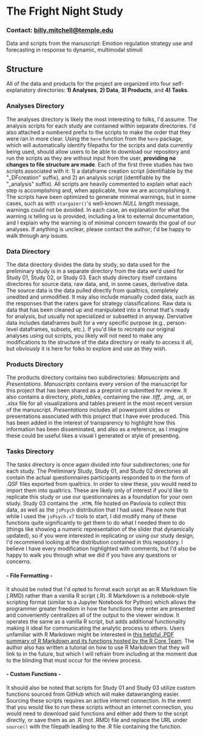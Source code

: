# The Fright Night Study
### Contact: billy.mitchell@temple.edu
Data and scripts from the manuscript: Emotion regulation strategy use and forecasting in response to dynamic, multimodal stimuli

## Structure
All of the data and products for the project are organized into four self-explanatory directories: **1) Analyses**, **2) Data**, **3) Products**, and **4) Tasks**. 

### Analyses Directory
The analyses directory is likely the most interesting to folks, I'd assume. The analysis scripts for each study are contained within separate directories. I'd also attached a numbered prefix to the scripts to make the order that they were ran in more clear. Using the `here` function from the `here` package, which will automatically identify filepaths for the scripts and data currently being used, should allow users to be able to download our repository and run the scripts as they are without input from the user, **providing no changes to file structure are made**. Each of the first three studies has two scripts associated with it: 1) a dataframe creation script (identifiable by the "_DFcreation" suffix), and 2) an analysis script (identifiable by the "_analysis" suffix). All scripts are heavily commented to explain what each step is accomplishing and, when applicable, how we are accomplishing it. The scripts have been optimized to generate minimal warnings, but in some cases, such as with ```stargazer()```'s well-known *NULL length* message, warnings could not be avoided. In each case, an explanation for what the warning is telling us is provided, including a link to external documentation, and I explain why the warning is of minimal concern towards the goal of our analyses. If anything is unclear, please contact the author; I'd be happy to walk through any issues.  

### Data Directory
The data directory divides the data by study, so data used for the preliminary study is in a separate directory from the data we'd used for Study 01, Study 02, or Study 03. Each study directory itself contains directores for source data, raw data, and, in some cases, derivative data. The source data is the data pulled directly from qualtrics, completely unedited and unmodified. It may also include manually coded data, such as the responses that the raters gave for strategy classifications. Raw data is data that has been cleaned up and manipulated into a format that's ready for analysis, but usually not specialized or subsetted in anyway. Derviative data includes dataframes built for a very specific purpose (e.g., person-level dataframes, subsets, etc.). If you'd like to recreate our original analyses using out scripts, you likely will not need to make any modifications to the structure of the data directory or really to access it all, but obviously it is here for folks to explore and use as they wish.

### Products Directory
The products directory contains two subdirectories: *Manuscripts* and *Presentations*. *Manuscripts* contains every version of the manuscript for this project that has been shared as a preprint or submitted for review. It also contains a directory, *plots_tables*, containing the raw *.tiff*, *.png*, *.ai*, or *.xlsx* file for all visualizations and tables present in the most recent version of the manuscript. *Presentations* includes all powerpoint slides or presentations associated with this project that I have ever produced. This has been added in the interest of transparency to highlight how this information has been disseminated, and also as a reference, as I imagine these could be useful likes a visual I generated or style of presenting.

### Tasks Directory
The tasks directory is once again divided into four subdirectories; one for each study. The Preliminary Study, Study 01, and Study 02 directories all contain the actual questionnaires participants responded to in the form of .QSF files exported from qualtrics. In order to view these, you would need to import them into qualtrics. These are likely only of interest if you'd like to replicate this study or use our questionnaires as a foundation for your own study. Study 03 contains the `.HTML` file hosted on Pavlovia to collect this data, as well as the `jsPsych` distribution that I had used. Please note that while I used the `jsPsych.v7` tools to start, I did modify many of these functions quite significantly to get them to do what I needed them to do (things like showing a numeric representation of the slider that dynamically updated), so if you were interested in replicating or using our study design, I'd recommend looking at the distribution contained in this repository. I believe I have every modification highlighted with comments, but I'd also be happy to walk you through what we did if you have any questions or concerns. 

#### - File Formatting -
It should be noted that I'd opted to format each script as an R Markdown file (.RMD) rather than a vanilla R script (.R). R Markdown is a notebook-style scripting format (similar to a Jupyter Notebook for Python) which allows the programmer greater freedom in how the functions they enter are presented and conveniently centralizes all of the output to the viewer window. It operates the same as a vanilla R script, but adds additional functionality making it ideal for communicating the analytic process to others. Users unfamiliar with R Markdown might be interested in [this helpful .PDF summary of R Markdown and its functions hosted by the R Core Team](https://www.rstudio.com/wp-content/uploads/2015/02/rmarkdown-cheatsheet.pdf). The author also has written a tutorial on how to use R Markdown that they will link to in the future, but which I will refrain from including at the moment due to the blinding that must occur for the review process.  

#### - Custom Functions -
It should also be noted that scripts for Study 01 and Study 03 utilize custom functions sourced from GitHub which will make datawrangling easier. Sourcing these scripts requires an active internet connection. In the event that you would like to run these scripts without an internet connection, you would need to download said functions and either add them to the script directly, or save them as an .R (not .RMD) file and replace the URL under ```source()``` with the filepath leading to the .R file containing the function.  
